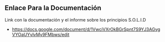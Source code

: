 ## Enlace Para la Documentación
Link con la documentación y el informe sobre los principios S.O.L.I.D
* https://docs.google.com/document/d/1VwciVXrOkBGrSpnt7S9YJ3AGvgVYOaUYylvMy9FMbws/edit